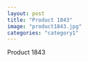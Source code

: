```yaml
---
layout: post
title: "Product 1843"
image: "product1843.jpg"
categories: "category1"
---
```

Product 1843
